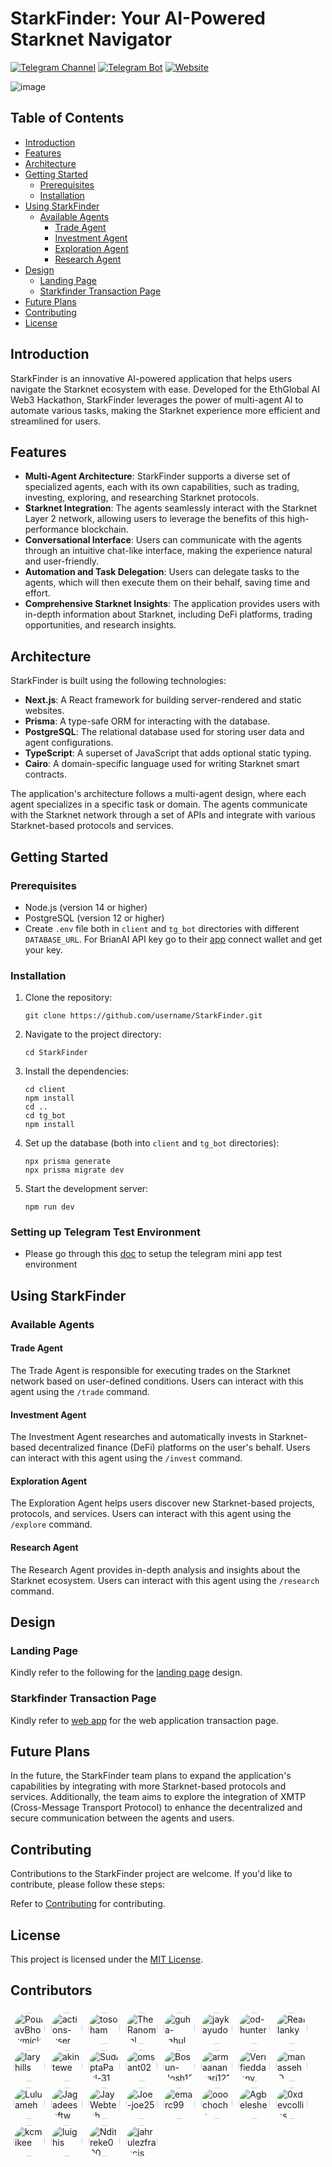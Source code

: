 # StarkFinder: Your AI-Powered Starknet Navigator

[![Telegram Channel](https://img.shields.io/badge/Telegram-Channel-blue?logo=telegram)](https://t.me/shogenlabs)
[![Telegram Bot](https://img.shields.io/badge/Telegram-Bot-light--blue?logo=telegram)](https://t.me/starkfinder_bot)
[![Website](https://img.shields.io/badge/Website-StarkFinder-green)](https://www.starkfinder.ai](https://stark-finder-mq45.vercel.app/))

![image](https://github.com/user-attachments/assets/22bf72f4-0edd-4af6-a3c2-1397e85ca0f8)


## Table of Contents
- [Introduction](#introduction)
- [Features](#features)
- [Architecture](#architecture)
- [Getting Started](#getting-started)
  - [Prerequisites](#prerequisites)
  - [Installation](#installation)
- [Using StarkFinder](#using-starkfinder)
  - [Available Agents](#available-agents)
    - [Trade Agent](#trade-agent)
    - [Investment Agent](#investment-agent)
    - [Exploration Agent](#exploration-agent)
    - [Research Agent](#research-agent)
- [Design](#design)
   - [Landing Page](#landing-page)
   - [Starkfinder Transaction Page](#starkfinder-transaction-page)
- [Future Plans](#future-plans)
- [Contributing](#contributing)
- [License](#license)

## Introduction
StarkFinder is an innovative AI-powered application that helps users navigate the Starknet ecosystem with ease. Developed for the EthGlobal AI Web3 Hackathon, StarkFinder leverages the power of multi-agent AI to automate various tasks, making the Starknet experience more efficient and streamlined for users.

## Features
- **Multi-Agent Architecture**: StarkFinder supports a diverse set of specialized agents, each with its own capabilities, such as trading, investing, exploring, and researching Starknet protocols.
- **Starknet Integration**: The agents seamlessly interact with the Starknet Layer 2 network, allowing users to leverage the benefits of this high-performance blockchain.
- **Conversational Interface**: Users can communicate with the agents through an intuitive chat-like interface, making the experience natural and user-friendly.
- **Automation and Task Delegation**: Users can delegate tasks to the agents, which will then execute them on their behalf, saving time and effort.
- **Comprehensive Starknet Insights**: The application provides users with in-depth information about Starknet, including DeFi platforms, trading opportunities, and research insights.

## Architecture
StarkFinder is built using the following technologies:

- **Next.js**: A React framework for building server-rendered and static websites.
- **Prisma**: A type-safe ORM for interacting with the database.
- **PostgreSQL**: The relational database used for storing user data and agent configurations.
- **TypeScript**: A superset of JavaScript that adds optional static typing.
- **Cairo**: A domain-specific language used for writing Starknet smart contracts.

The application's architecture follows a multi-agent design, where each agent specializes in a specific task or domain. The agents communicate with the Starknet network through a set of APIs and integrate with various Starknet-based protocols and services.

## Getting Started

### Prerequisites
- Node.js (version 14 or higher)
- PostgreSQL (version 12 or higher)
- Create `.env` file both in `client` and `tg_bot` directories with different `DATABASE_URL`. For BrianAI API key go to their [app](https://www.brianknows.org/app) connect wallet and get your key.

### Installation
1. Clone the repository:
   ```
   git clone https://github.com/username/StarkFinder.git
   ```
2. Navigate to the project directory:
   ```
   cd StarkFinder
   ```
3. Install the dependencies:
   ```
   cd client
   npm install
   cd ..
   cd tg_bot
   npm install
   ```
4. Set up the database (both into `client` and `tg_bot` directories):
   ```
   npx prisma generate
   npx prisma migrate dev
   ```
5. Start the development server:
   ```
   npm run dev
   ```
### Setting up Telegram Test Environment
- Please go through this [doc](https://docs.ton.org/v3/guidelines/dapps/tma/guidelines/testing-apps) to setup the telegram mini app test environment
## Using StarkFinder

### Available Agents

#### Trade Agent
The Trade Agent is responsible for executing trades on the Starknet network based on user-defined conditions. Users can interact with this agent using the `/trade` command.

#### Investment Agent
The Investment Agent researches and automatically invests in Starknet-based decentralized finance (DeFi) platforms on the user's behalf. Users can interact with this agent using the `/invest` command.

#### Exploration Agent
The Exploration Agent helps users discover new Starknet-based projects, protocols, and services. Users can interact with this agent using the `/explore` command.

#### Research Agent
The Research Agent provides in-depth analysis and insights about the Starknet ecosystem. Users can interact with this agent using the `/research` command.

## Design

### Landing Page
Kindly refer to the following for the [landing page](https://www.figma.com/design/pfxBpMpBiiJvXQtF7zUgFy/Starkfinder?node-id=0-1&t=sgOod3BsqDHeHuhC-1) design.

### Starkfinder Transaction Page
Kindly refer to [web app](https://www.figma.com/file/AJEN6n4Wi8ltjYW7mNSPKX?node-id=0:1&locale=en&type=design) for the web application transaction page.

## Future Plans
In the future, the StarkFinder team plans to expand the application's capabilities by integrating with more Starknet-based protocols and services. Additionally, the team aims to explore the integration of XMTP (Cross-Message Transport Protocol) to enhance the decentralized and secure communication between the agents and users.

## Contributing
Contributions to the StarkFinder project are welcome. If you'd like to contribute, please follow these steps:

Refer to [Contributing](./CONTRIBUTING.md) for contributing.

## License
This project is licensed under the [MIT License](LICENSE).






































































## Contributors

<a href='https://github.com/PoulavBhowmick03' target='_blank'><img src='https://avatars.githubusercontent.com/u/133862694?v=4' width='50' height='50' style='border-radius: 50%; margin: 5px;' title='PoulavBhowmick03' /></a><a href='https://github.com/actions-user' target='_blank'><img src='https://avatars.githubusercontent.com/u/65916846?v=4' width='50' height='50' style='border-radius: 50%; margin: 5px;' title='actions-user' /></a><a href='https://github.com/tosoham' target='_blank'><img src='https://avatars.githubusercontent.com/u/144812467?v=4' width='50' height='50' style='border-radius: 50%; margin: 5px;' title='tosoham' /></a><a href='https://github.com/TheRanomial' target='_blank'><img src='https://avatars.githubusercontent.com/u/129299316?v=4' width='50' height='50' style='border-radius: 50%; margin: 5px;' title='TheRanomial' /></a><a href='https://github.com/guha-rahul' target='_blank'><img src='https://avatars.githubusercontent.com/u/52607971?v=4' width='50' height='50' style='border-radius: 50%; margin: 5px;' title='guha-rahul' /></a><a href='https://github.com/jaykayudo' target='_blank'><img src='https://avatars.githubusercontent.com/u/58009744?v=4' width='50' height='50' style='border-radius: 50%; margin: 5px;' title='jaykayudo' /></a><a href='https://github.com/od-hunter' target='_blank'><img src='https://avatars.githubusercontent.com/u/146340502?v=4' width='50' height='50' style='border-radius: 50%; margin: 5px;' title='od-hunter' /></a><a href='https://github.com/Reallanky' target='_blank'><img src='https://avatars.githubusercontent.com/u/107430741?v=4' width='50' height='50' style='border-radius: 50%; margin: 5px;' title='Reallanky' /></a><a href='https://github.com/laryhills' target='_blank'><img src='https://avatars.githubusercontent.com/u/43778211?v=4' width='50' height='50' style='border-radius: 50%; margin: 5px;' title='laryhills' /></a><a href='https://github.com/akintewe' target='_blank'><img src='https://avatars.githubusercontent.com/u/85641756?v=4' width='50' height='50' style='border-radius: 50%; margin: 5px;' title='akintewe' /></a><a href='https://github.com/SudiptaPaul-31' target='_blank'><img src='https://avatars.githubusercontent.com/u/117905151?v=4' width='50' height='50' style='border-radius: 50%; margin: 5px;' title='SudiptaPaul-31' /></a><a href='https://github.com/omsant02' target='_blank'><img src='https://avatars.githubusercontent.com/u/102831123?v=4' width='50' height='50' style='border-radius: 50%; margin: 5px;' title='omsant02' /></a><a href='https://github.com/Bosun-Josh121' target='_blank'><img src='https://avatars.githubusercontent.com/u/96661657?v=4' width='50' height='50' style='border-radius: 50%; margin: 5px;' title='Bosun-Josh121' /></a><a href='https://github.com/armaanansari121' target='_blank'><img src='https://avatars.githubusercontent.com/u/145029005?v=4' width='50' height='50' style='border-radius: 50%; margin: 5px;' title='armaanansari121' /></a><a href='https://github.com/Verifieddanny' target='_blank'><img src='https://avatars.githubusercontent.com/u/103733496?v=4' width='50' height='50' style='border-radius: 50%; margin: 5px;' title='Verifieddanny' /></a><a href='https://github.com/manassehO' target='_blank'><img src='https://avatars.githubusercontent.com/u/111440385?v=4' width='50' height='50' style='border-radius: 50%; margin: 5px;' title='manassehO' /></a><a href='https://github.com/Luluameh' target='_blank'><img src='https://avatars.githubusercontent.com/u/104063177?v=4' width='50' height='50' style='border-radius: 50%; margin: 5px;' title='Luluameh' /></a><a href='https://github.com/Jagadeeshftw' target='_blank'><img src='https://avatars.githubusercontent.com/u/92681651?v=4' width='50' height='50' style='border-radius: 50%; margin: 5px;' title='Jagadeeshftw' /></a><a href='https://github.com/JayWebtech' target='_blank'><img src='https://avatars.githubusercontent.com/u/45628811?v=4' width='50' height='50' style='border-radius: 50%; margin: 5px;' title='JayWebtech' /></a><a href='https://github.com/Joe-joe25' target='_blank'><img src='https://avatars.githubusercontent.com/u/187660138?v=4' width='50' height='50' style='border-radius: 50%; margin: 5px;' title='Joe-joe25' /></a><a href='https://github.com/emarc99' target='_blank'><img src='https://avatars.githubusercontent.com/u/57766083?v=4' width='50' height='50' style='border-radius: 50%; margin: 5px;' title='emarc99' /></a><a href='https://github.com/ooochoche' target='_blank'><img src='https://avatars.githubusercontent.com/u/101812348?v=4' width='50' height='50' style='border-radius: 50%; margin: 5px;' title='ooochoche' /></a><a href='https://github.com/Agbeleshe' target='_blank'><img src='https://avatars.githubusercontent.com/u/97415163?v=4' width='50' height='50' style='border-radius: 50%; margin: 5px;' title='Agbeleshe' /></a><a href='https://github.com/0xdevcollins' target='_blank'><img src='https://avatars.githubusercontent.com/u/90073781?v=4' width='50' height='50' style='border-radius: 50%; margin: 5px;' title='0xdevcollins' /></a><a href='https://github.com/kcmikee' target='_blank'><img src='https://avatars.githubusercontent.com/u/42065630?v=4' width='50' height='50' style='border-radius: 50%; margin: 5px;' title='kcmikee' /></a><a href='https://github.com/luighis' target='_blank'><img src='https://avatars.githubusercontent.com/u/41096968?v=4' width='50' height='50' style='border-radius: 50%; margin: 5px;' title='luighis' /></a><a href='https://github.com/Ndifreke000' target='_blank'><img src='https://avatars.githubusercontent.com/u/111875002?v=4' width='50' height='50' style='border-radius: 50%; margin: 5px;' title='Ndifreke000' /></a><a href='https://github.com/jahrulezfrancis' target='_blank'><img src='https://avatars.githubusercontent.com/u/69053775?v=4' width='50' height='50' style='border-radius: 50%; margin: 5px;' title='jahrulezfrancis' /></a>

